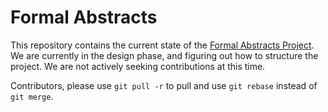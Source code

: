 # Formal Abstracts

This repository contains the current state of the [Formal Abstracts Project](https://formalabstracts.github.io/). We are currently in the design phase, and figuring out how to structure the project. We are not actively seeking contributions at this time.

Contributors, please use `git pull -r` to pull and use `git rebase` instead of `git merge`.
